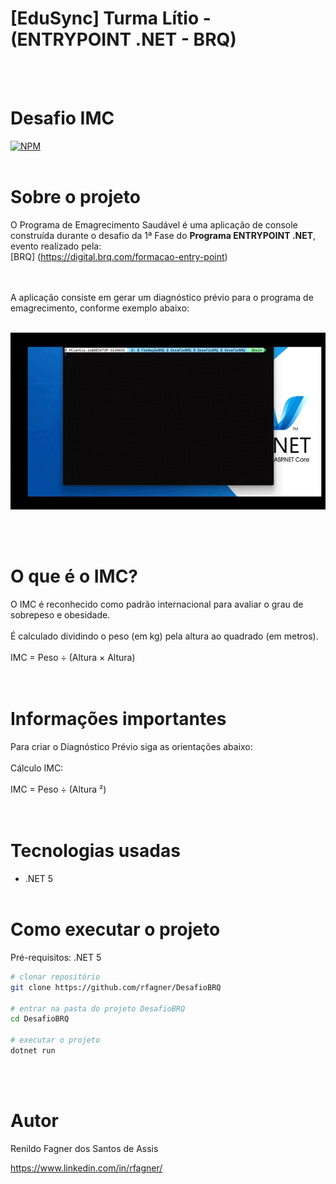 # [EduSync] Turma Lítio - (ENTRYPOINT .NET - BRQ)
<br><br>
# Desafio IMC
[![NPM](https://img.shields.io/npm/l/react)](https://github.com/rfagner/DesafioBRQ/blob/main/LICENSE) <br><br>

# Sobre o projeto

O Programa de Emagrecimento Saudável é uma aplicação de console construída durante o desafio da 1ª Fase do **Programa ENTRYPOINT .NET**, evento realizado pela:<br> [BRQ] (https://digital.brq.com/formacao-entry-point) <br><br><br>

A aplicação consiste em gerar um diagnóstico prévio para o programa de
emagrecimento, conforme exemplo abaixo:<br><br>
<p align="center">
    <img src="media/assets.gif">
</p> <br><br>

# O que é o IMC?<br>
O IMC é reconhecido como padrão internacional para avaliar o grau de sobrepeso e
obesidade.<br><br>
É calculado dividindo o peso (em kg) pela altura ao quadrado (em metros).<br><br>
IMC = Peso ÷ (Altura × Altura)<br><br><br>


# Informações importantes

Para criar o Diagnóstico Prévio siga as orientações abaixo:<br><br>
Cálculo IMC:<br><br>
IMC = Peso ÷ (Altura ²)<br><br><br>

# Tecnologias usadas
- .NET 5<br><br>

# Como executar o projeto

Pré-requisitos: .NET 5

```bash
# clonar repositório
git clone https://github.com/rfagner/DesafioBRQ

# entrar na pasta do projeto DesafioBRQ
cd DesafioBRQ

# executar o projeto
dotnet run

``` 
<br><br>
# Autor

Renildo Fagner dos Santos de Assis

https://www.linkedin.com/in/rfagner/

